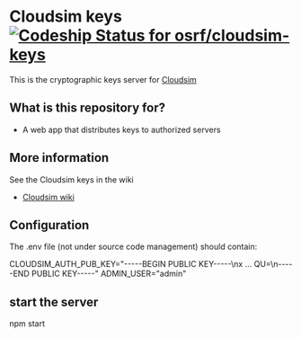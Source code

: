 # Cloudsim keys [ ![Codeship Status for osrf/cloudsim-keys](https://codeship.com/projects/196a88f0-52b2-0134-2889-02adab5d782c/status?branch=default)](https://codeship.com/projects/171619)

This is the cryptographic keys server for [Cloudsim](https://bitbucket.org/osrf/cloudsim)

## What is this repository for? ##

* A web app that distributes keys to authorized servers

## More information ##

See the Cloudsim keys in the wiki

* [Cloudsim wiki](https://bitbucket.org/osrf/cloudsim/wiki/Home)

## Configuration ##

The .env file (not under source code management) should contain:

CLOUDSIM_AUTH_PUB_KEY="-----BEGIN PUBLIC KEY-----\nx  ... QU=\n-----END PUBLIC KEY-----"
ADMIN_USER="admin"

## start the server ##

npm start
